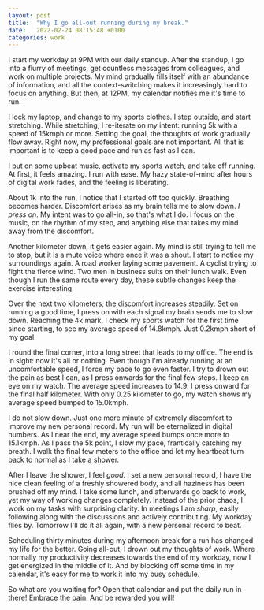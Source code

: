 ```yaml
---
layout: post
title:  "Why I go all-out running during my break."
date:   2022-02-24 08:15:48 +0100
categories: work
---
```

I start my workday at 9PM with our daily standup. After the standup, I go into a flurry of meetings, get countless messages from colleagues, and work on multiple projects. My mind gradually fills itself with an abundance of information, and all the context-switching makes it increasingly hard to focus on anything. But then, at 12PM, my calendar notifies me it's time to run.

I lock my laptop, and change to my sports clothes. I step outside, and start stretching. While stretching, I re-iterate on my intent: running 5k with a speed of 15kmph or more. Setting the goal, the thoughts of work gradually flow away. Right now, my professional goals are not important. All that is important is to keep a good pace and run as fast as I can.

I put on some upbeat music, activate my sports watch, and take off running. At first, it feels amazing. I run with ease. My hazy state-of-mind after hours of digital work fades, and the feeling is liberating.

About 1k into the run, I notice that I started off too quickly. Breathing becomes harder. Discomfort arises as my brain tells me to slow down. _I press on_. My intent was to go all-in, so that's what I do. I focus on the music, on the rhythm of my step, and anything else that takes my mind away from the discomfort.

Another kilometer down, it gets easier again. My mind is still trying to tell me to stop, but it is a mute voice where once it was a shout. I start to notice my surroundings again. A road worker laying some pavement. A cyclist trying to fight the fierce wind. Two men in business suits on their lunch walk. Even though I run the same route every day, these subtle changes keep the exercise interesting.

Over the next two kilometers, the discomfort increases steadily. Set on running a good time, I press on with each signal my brain sends me to slow down. Reaching the 4k mark, I check my sports watch for the first time since starting, to see my average speed of 14.8kmph. Just 0.2kmph short of my goal.

I round the final corner, into a long street that leads to my office. The end is in sight: now it's all or nothing. Even though I'm already running at an uncomfortable speed, I force my pace to go even faster. I try to drown out the pain as best I can, as I press onwards for the final few steps. I keep an eye on my watch. The average speed increases to 14.9. I press onward for the final half kilometer. With only 0.25 kilometer to go, my watch shows my average speed bumped to 15.0kmph.

I do not slow down. Just one more minute of extremely discomfort to improve my new personal record. My run will be eternalized in digital numbers. As I near the end, my average speed bumps once more to 15.1kmph. As I pass the 5k point, I slow my pace, frantically catching my breath. I walk the final few meters to the office and let my heartbeat turn back to normal as I take a shower.

After I leave the shower, I feel _good_. I set a new personal record, I have the nice clean feeling of a freshly showered body, and all haziness has been brushed off my mind. I take some lunch, and afterwards go back to work, yet my way of working changes completely. Instead of the prior chaos, I work on my tasks with surprising clarity. In meetings I am _sharp_, easily following along with the discussions and actively contributing. My workday flies by. Tomorrow I'll do it all again, with a new personal record to beat.

Scheduling thirty minutes during my afternoon break for a run has changed my life for the better. Going all-out, I drown out my thoughts of work. Where normally my productivity decreases towards the end of my workday, now I get energized in the middle of it. And by blocking off some time in my calendar, it's easy for me to work it into my busy schedule.

So what are you waiting for? Open that calendar and put the daily run in there! Embrace the pain. And be rewarded you will!

